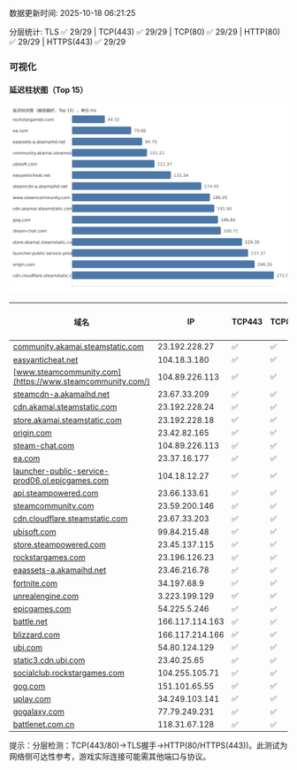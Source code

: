 数据更新时间: 2025-10-18 06:21:25

分层统计: TLS ✅ 29/29 | TCP(443) ✅ 29/29 | TCP(80) ✅ 29/29 | HTTP(80) ✅ 29/29 | HTTPS(443) ✅ 29/29

### 可视化

#### 延迟柱状图（Top 15）

![Latency Chart](latency_chart.svg)

| 域名 | IP | TCP443 | TCP80 | TLS 握手 | HTTP(80) | 状态码 | HTTPS(443) | 状态码(HTTPS) | 延迟(ms) |
|---|---|---|---|---|---|---|---|---|---|
| [community.akamai.steamstatic.com](https://community.akamai.steamstatic.com/) | 23.192.228.27 | ✅ | ✅ | ✅ | ✅ | 403 | ✅ | 403 | 101.21 |
| [easyanticheat.net](https://easyanticheat.net/) | 104.18.3.180 | ✅ | ✅ | ✅ | ✅ | 301 | ✅ | 301 | 133.34 |
| [www.steamcommunity.com](https://www.steamcommunity.com/) | 104.89.226.113 | ✅ | ✅ | ✅ | ✅ | 302 | ✅ | 302 | 186.05 |
| [steamcdn-a.akamaihd.net](https://steamcdn-a.akamaihd.net/) | 23.67.33.209 | ✅ | ✅ | ✅ | ✅ | 200 | ✅ | 200 | 174.45 |
| [cdn.akamai.steamstatic.com](https://cdn.akamai.steamstatic.com/) | 23.192.228.24 | ✅ | ✅ | ✅ | ✅ | 200 | ✅ | 200 | 191.9 |
| [store.akamai.steamstatic.com](https://store.akamai.steamstatic.com/) | 23.192.228.18 | ✅ | ✅ | ✅ | ✅ | 403 | ✅ | 403 | 229.3 |
| [origin.com](https://origin.com/) | 23.42.82.165 | ✅ | ✅ | ✅ | ✅ | 301 | ✅ | 301 | 246.26 |
| [steam-chat.com](https://steam-chat.com/) | 104.89.226.113 | ✅ | ✅ | ✅ | ✅ | 302 | ✅ | 404 | 200.71 |
| [ea.com](https://ea.com/) | 23.37.16.177 | ✅ | ✅ | ✅ | ✅ | 301 | ✅ | 301 | 79.88 |
| [launcher-public-service-prod06.ol.epicgames.com](https://launcher-public-service-prod06.ol.epicgames.com/) | 104.18.12.27 | ✅ | ✅ | ✅ | ✅ | 404 | ✅ | 404 | 237.37 |
| [api.steampowered.com](https://api.steampowered.com/) | 23.66.133.61 | ✅ | ✅ | ✅ | ✅ | 404 | ✅ | 404 | 278.36 |
| [steamcommunity.com](https://steamcommunity.com/) | 23.59.200.146 | ✅ | ✅ | ✅ | ✅ | 302 | ✅ | 200 | 355.64 |
| [cdn.cloudflare.steamstatic.com](https://cdn.cloudflare.steamstatic.com/) | 23.67.33.203 | ✅ | ✅ | ✅ | ✅ | 200 | ✅ | 301 | 272.09 |
| [ubisoft.com](https://ubisoft.com/) | 99.84.215.48 | ✅ | ✅ | ✅ | ✅ | 301 | ✅ | 301 | 111.37 |
| [store.steampowered.com](https://store.steampowered.com/) | 23.45.137.115 | ✅ | ✅ | ✅ | ✅ | 302 | ✅ | 200 | 396.28 |
| [rockstargames.com](https://rockstargames.com/) | 23.196.126.23 | ✅ | ✅ | ✅ | ✅ | 301 | ✅ | 301 | 44.32 |
| [eaassets-a.akamaihd.net](https://eaassets-a.akamaihd.net/) | 23.46.216.78 | ✅ | ✅ | ✅ | ✅ | 404 | ✅ | 404 | 94.75 |
| [fortnite.com](https://fortnite.com/) | 34.197.68.9 | ✅ | ✅ | ✅ | ✅ | 301 | ✅ | 301 | 347.78 |
| [unrealengine.com](https://unrealengine.com/) | 3.223.199.129 | ✅ | ✅ | ✅ | ✅ | 301 | ✅ | 301 | 369.57 |
| [epicgames.com](https://epicgames.com/) | 54.225.5.246 | ✅ | ✅ | ✅ | ✅ | 301 | ✅ | 302 | 337.65 |
| [battle.net](https://battle.net/) | 166.117.114.163 | ✅ | ✅ | ✅ | ✅ | 301 | ✅ | 301 | 286.23 |
| [blizzard.com](https://blizzard.com/) | 166.117.214.166 | ✅ | ✅ | ✅ | ✅ | 302 | ✅ | 302 | 314.06 |
| [ubi.com](https://ubi.com/) | 54.80.124.129 | ✅ | ✅ | ✅ | ✅ | 301 | ✅ | 301 | 339.13 |
| [static3.cdn.ubi.com](https://static3.cdn.ubi.com/) | 23.40.25.65 | ✅ | ✅ | ✅ | ✅ | 401 | ✅ | 401 | 343.15 |
| [socialclub.rockstargames.com](https://socialclub.rockstargames.com/) | 104.255.105.71 | ✅ | ✅ | ✅ | ✅ | 301 | ✅ | 307 | 389.87 |
| [gog.com](https://gog.com/) | 151.101.65.55 | ✅ | ✅ | ✅ | ✅ | 301 | ✅ | 301 | 196.84 |
| [uplay.com](https://uplay.com/) | 34.249.103.141 | ✅ | ✅ | ✅ | ✅ | 301 | ✅ | 301 | 561.35 |
| [gogalaxy.com](https://gogalaxy.com/) | 77.79.249.231 | ✅ | ✅ | ✅ | ✅ | 301 | ✅ | 301 | 713.45 |
| [battlenet.com.cn](https://battlenet.com.cn/) | 118.31.67.128 | ✅ | ✅ | ✅ | ✅ | 308 | ✅ | 302 | 838.92 |

提示：分层检测：TCP(443/80)→TLS握手→HTTP(80/HTTPS(443))。此测试为网络侧可达性参考，游戏实际连接可能需其他端口与协议。